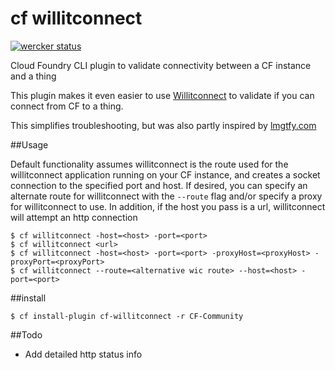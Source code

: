 # cf willitconnect

[![wercker status](https://app.wercker.com/status/6947d629f21a39d5700a5c50b705fe86/s "wercker status")](https://app.wercker.com/project/bykey/6947d629f21a39d5700a5c50b705fe86)

Cloud Foundry CLI plugin to validate connectivity between a CF instance and a thing

This plugin makes it even easier to use [Willitconnect](https://github.com/krujos/willitconnect) to validate if you can connect from CF to a thing.

This simplifies troubleshooting, but was also partly inspired by [lmgtfy.com](http://lmgtfy.com/)

##Usage

Default functionality assumes willitconnect is the route used for the willitconnect application running on your CF instance, and creates a socket connection to the specified port and host.  If desired, you can specify an alternate
route for willitconnect with the `--route` flag and/or specify a proxy for willitconnect to use.    In addition, if the host you pass is a url,
willitconnect will attempt an http connection

```
$ cf willitconnect -host=<host> -port=<port>
$ cf willitconnect <url>
$ cf willitconnect -host=<host> -port=<port> -proxyHost=<proxyHost> -proxyPort=<proxyPort>
$ cf willitconnect --route=<alternative wic route> --host=<host> -port=<port>
```

##install

```
$ cf install-plugin cf-willitconnect -r CF-Community
```

##Todo

* Add detailed http status info
